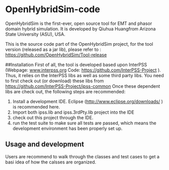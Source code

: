 # OpenHybridSim-code

OpenHybridSim is the first-ever, open source tool for EMT and phasor domain hybrid simulation. It is developed by Qiuhua Huangfrom Arizona State University (ASU), USA. 

This is the source code part of the OpenHybridSim project, for the tool version (released as a jar lib), please refer to :
https://github.com/OpenHybridSim/Tool-release

##Installation
First of all, the tool is developed based upon InterPSS (Webpage: www.interpss.org   Code: https://github.com/InterPSS-Project ). Thus, it relies on the InterPSS libs as well as some third party libs. You need to first check out (or download) these libs from https://github.com/InterPSS-Project/ipss-common
Once these dependent libs are check out, the following steps are recommended:

1) Install a development IDE. Eclipse (http://www.eclipse.org/downloads/ ) is recommended here.
2) Import both ipss.lib and ipss.3rdPty.lib project into the IDE
3) check out this project <OpenHybridSim-code> through the IDE. 
4) run the test suite to make sure all tests are passed, which means the development environment has been properly set up.

## Usage and development
Users are recommend to walk through the classes and  test cases to get a basi idea of how the calsses are organized.





